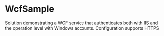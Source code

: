 # WcfSample
Solution demonstrating a WCF service that authenticates both with IIS and the operation level with Windows accounts. Configuration supports HTTPS
